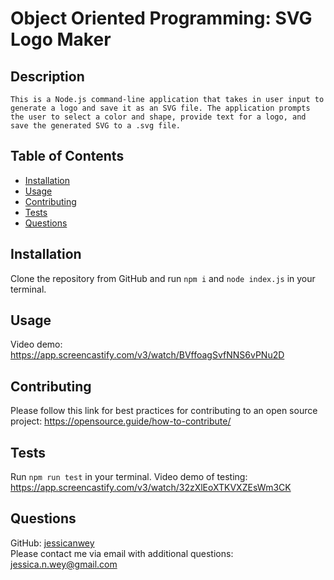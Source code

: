 # Object Oriented Programming: SVG Logo Maker 

  ## Description
    This is a Node.js command-line application that takes in user input to generate a logo and save it as an SVG file. The application prompts the user to select a color and shape, provide text for a logo, and save the generated SVG to a .svg file.
    
    
  ## Table of Contents
  * [Installation](#installation)
  * [Usage](#usage)
  * [Contributing](#contributing)
  * [Tests](#tests)
  * [Questions](#questions)

  ## Installation
  Clone the repository from GitHub and run ``` npm i ``` and ``` node index.js ``` in your terminal.

  ## Usage
  Video demo: https://app.screencastify.com/v3/watch/BVffoagSvfNNS6vPNu2D

  ## Contributing
  Please follow this link for best practices for contributing to an open source project:
  https://opensource.guide/how-to-contribute/

  ## Tests
  Run ``` npm run test ``` in your terminal.
  Video demo of testing: https://app.screencastify.com/v3/watch/32zXlEoXTKVXZEsWm3CK

  ## Questions
  GitHub: [jessicanwey](https://github.com/jessicanwey)  
  Please contact me via email with additional questions: jessica.n.wey@gmail.com




